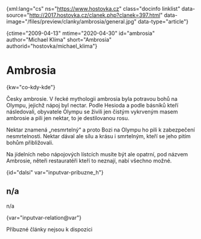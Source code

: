 
{xml:lang="cs" ns="https://www.hostovka.cz" class="docinfo linklist" data-source="http://2017.hostovka.cz/clanek.php?clanek=397.html" data-image="/files/preview/clanky/ambrosia/general.jpg" data-type="article"}

{ctime="2009-04-13" mtime="2020-04-30" id="ambrosia" author="Michael Klíma" short="Ambrosia" authorid="hostovka/michael_klima"}

# Ambrosia

<!-- generated attribute kw by user_udpatekw.sh on 2020-05-12, do not edit -->

{kw="co-kdy-kde"}

Česky ambrosie. V řecké mythologii ambrosia byla potravou bohů na Olympu, jejichž nápoj byl nectar. Podle Hesioda a podle básníků kteří následovali, obyvatele Olympu se živili jen čistým vykrveným masem ambrosie a pili jen nektar, to je destilovanou rosu.

Nektar znamená „nesmrtelný“ a proto Bozi na Olympu ho pili k zabezpečení nesmrtelnosti. Nektar dával ale sílu a krásu i smrtelným, kteří se jeho pitím bohům přibližovali.

Na jídelních nebo nápojových lístcích musíte být ale opatrní, pod názvem Ambrosie, něteři restauratéři kteří to neznají, nabí všechno možné.

{id="dalsi" var="inputvar-pribuzne_h"}

## n/a

n/a

{var="inputvar-relation@var"}

Příbuzné články nejsou k dispozici

